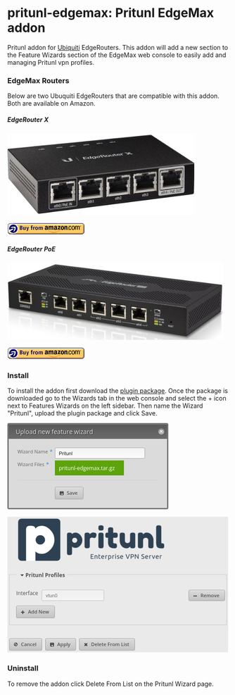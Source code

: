 # pritunl-edgemax: Pritunl EdgeMax addon

Pritunl addon for [Ubiquiti](https://www.ubnt.com/) EdgeRouters. This addon
will add a new section to the Feature Wizards section of the EdgeMax web
console to easily add and managing Pritunl vpn profiles.

### EdgeMax Routers

Below are two Ubuquiti EdgeRouters that are compatible with this addon. Both
are available on Amazon.

##### EdgeRouter X

[![ubntX](img/ubntX.jpg)](http://www.amazon.com/gp/product/B00YFJT29C/ref=as_li_qf_sp_asin_il_tl?ie=UTF8&camp=1789&creative=9325&creativeASIN=B00YFJT29C&linkCode=as2&tag=pritunl-20&linkId=HSAPRM4CC524QR7A)

[![amzn](img/amzn.gif)](http://www.amazon.com/gp/product/B00YFJT29C/ref=as_li_qf_sp_asin_il_tl?ie=UTF8&camp=1789&creative=9325&creativeASIN=B00YFJT29C&linkCode=as2&tag=pritunl-20&linkId=HSAPRM4CC524QR7A)

##### EdgeRouter PoE

[![ubnt5](img/ubnt5.jpg)](http://www.amazon.com/gp/product/B00E77N3WE/ref=as_li_qf_sp_asin_il_tl?ie=UTF8&camp=1789&creative=9325&creativeASIN=B00E77N3WE&linkCode=as2&tag=pritunl-20&linkId=SHG4FHGP4LE7ZH7T)

[![amzn](img/amzn.gif)](http://www.amazon.com/gp/product/B00E77N3WE/ref=as_li_qf_sp_asin_il_tl?ie=UTF8&camp=1789&creative=9325&creativeASIN=B00E77N3WE&linkCode=as2&tag=pritunl-20&linkId=SHG4FHGP4LE7ZH7T)

### Install

To install the addon first download the
[plugin package](https://github.com/pritunl/pritunl-edgemax/raw/master/pritunl-edgemax.tar.gz).
Once the package is downloaded go to the Wizards tab
in the web console and select the + icon next to Features Wizards on the left
sidebar. Then name the Wizard "Pritunl", upload the plugin package and click
Save.

![ubntX](img/screenshot0.png)

![ubntX](img/screenshot1.png)

### Uninstall

To remove the addon click Delete From List on the Pritunl Wizard page.
